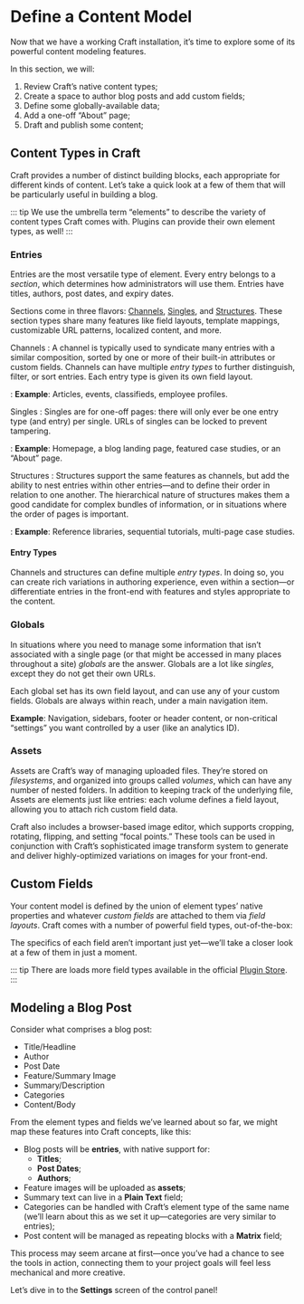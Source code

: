 # Define a Content Model

Now that we have a working Craft installation, it’s time to explore some of its powerful content modeling features.

In this section, we will:

1. Review Craft’s native content types;
1. Create a space to author blog posts and add custom fields;
1. Define some globally-available data;
1. Add a one-off “About” page;
1. Draft and publish some content;

## Content Types in Craft

Craft provides a number of distinct building blocks, each appropriate for different kinds of content. Let’s take a quick look at a few of them that will be particularly useful in building a blog.

::: tip
We use the umbrella term “elements” to describe the variety of content types Craft comes with. Plugins can provide their own element types, as well!
:::

### Entries

Entries are the most versatile type of element. Every entry belongs to a _section_, which determines how administrators will use them. Entries have titles, authors, post dates, and expiry dates.

Sections come in three flavors: [Channels](#channels), [Singles](#singles), and [Structures](#structures). These section types share many features like field layouts, template mappings, customizable URL patterns, localized content, and more.

Channels
: A channel is typically used to syndicate many entries with a similar composition, sorted by one or more of their built-in attributes or custom fields. Channels can have multiple _entry types_ to further distinguish, filter, or sort entries. Each entry type is given its own field layout.

: **Example**: Articles, events, classifieds, employee profiles.

Singles
: Singles are for one-off pages: there will only ever be one entry type (and entry) per single. URLs of singles can be locked to prevent tampering.

: **Example**: Homepage, a blog landing page, featured case studies, or an “About” page.

Structures
: Structures support the same features as channels, but add the ability to nest entries within other entries—and to define their order in relation to one another. The hierarchical nature of structures makes them a good candidate for complex bundles of information, or in situations where the order of pages is important.

: **Example**: Reference libraries, sequential tutorials, multi-page case studies.

#### Entry Types

Channels and structures can define multiple _entry types_. In doing so, you can create rich variations in authoring experience, even within a section—or differentiate entries in the front-end with features and styles appropriate to the content.

### Globals

In situations where you need to manage some information that isn’t associated with a single page (or that might be accessed in many places throughout a site) _globals_ are the answer. Globals are a lot like _singles_, except they do not get their own URLs.

Each global set has its own field layout, and can use any of your custom fields. Globals are always within reach, under a main navigation item.

**Example**: Navigation, sidebars, footer or header content, or non-critical “settings” you want controlled by a user (like an analytics ID).

### Assets

Assets are Craft’s way of managing uploaded files. They’re stored on _filesystems_, and organized into groups called _volumes_, which can have any number of nested folders. In addition to keeping track of the underlying file, Assets are elements just like entries: each volume defines a field layout, allowing you to attach rich custom field data.

Craft also includes a browser-based image editor, which supports cropping, rotating, flipping, and setting “focal points.” These tools can be used in conjunction with Craft’s sophisticated image transform system to generate and deliver highly-optimized variations on images for your front-end.

## Custom Fields

Your content model is defined by the union of element types’ native properties and whatever _custom fields_ are attached to them via _field layouts_. Craft comes with a number of powerful field types, out-of-the-box:

<div class="grid-container">
  <GridItem label="Assets" src="/images/field-assets.svg" />
  <GridItem label="Categories" src="/images/field-categories.svg" />
  <GridItem label="Checkboxes" src="/images/field-checkboxes.svg" />
  <GridItem label="Color" src="/images/field-color.svg" />
  <GridItem label="Date/Time" src="/images/field-date-time.svg" />
  <GridItem label="Dropdown" src="/images/field-dropdown.svg" />
  <GridItem label="Email" src="/images/field-email.svg" />
  <GridItem label="Entries" src="/images/field-entries.svg" />
  <GridItem label="Lightswitch" src="/images/field-lightswitch.svg" />
  <GridItem label="Matrix" src="/images/field-matrix.svg" />
  <GridItem label="Money" src="/images/field-money.svg" />
  <GridItem label="Multi-select" src="/images/field-multi-select.svg" />
  <GridItem label="Number" src="/images/field-number.svg" />
  <GridItem label="Plain Text" src="/images/field-plain-text.svg" />
  <GridItem label="Radio Buttons" src="/images/field-radio-buttons.svg" />
  <GridItem label="Table" src="/images/field-table.svg" />
  <GridItem label="Tags" src="/images/field-tags.svg" />
  <GridItem label="Time" src="/images/field-date-time.svg" />
  <GridItem label="URL" src="/images/field-url.svg" />
  <GridItem label="Users" src="/images/field-users.svg" />
</div>

The specifics of each field aren’t important just yet—we’ll take a closer look at a few of them in just a moment.

::: tip
There are loads more field types available in the official [Plugin Store](https://plugins.craftcms.com/categories/fields).
:::

## Modeling a Blog Post

Consider what comprises a blog post:

- Title/Headline
- Author
- Post Date
- Feature/Summary Image
- Summary/Description
- Categories
- Content/Body

From the element types and fields we’ve learned about so far, we might map these features into Craft concepts, like this:

- Blog posts will be **entries**, with native support for:
    - **Titles**;
    - **Post Dates**;
    - **Authors**;
- Feature images will be uploaded as **assets**;
- Summary text can live in a **Plain Text** field;
- Categories can be handled with Craft’s element type of the same name (we’ll learn about this as we set it up—categories are very similar to entries);
- Post content will be managed as repeating blocks with a **Matrix** field;

This process may seem arcane at first—once you’ve had a chance to see the tools in action, connecting them to your project goals will feel less mechanical and more creative.

Let’s dive in to the **Settings** screen of the control panel!
